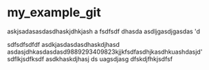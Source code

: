 # my_example_git

askjsadasasdasdhaskjdhkjash
a
fsdfsdf dhasda
asdljgasdjgasdas
'd

sdfsdfsdfdf
asdkjasdasdasdhaskdjhasd
asdasjdhkasdasdasd9889293409823kjjkfsdfasdhjkasdhkuashdasjd'
sdflkjsdfksdf
asdkhaskdjhasj ds
uagsdjasg
dfskdjfhkjsdfsf
